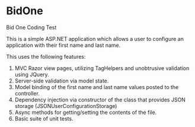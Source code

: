 # BidOne
Bid One Coding Test

This is a simple ASP.NET application which allows a user to configure an application with their first name and last name.

This uses the following features:

1. MVC Razor view pages, utilizing TagHelpers and unobtrusive validation using JQuery.
2. Server-side validation via model state.
3. Model binding of the first name and last name values posted to the controller.
4. Dependency injection via constructor of the class that provides JSON storage (JSONUserConfigurationStorage)
5. Async methods for getting/setting the contents of the file.
6. Basic suite of unit tests.

